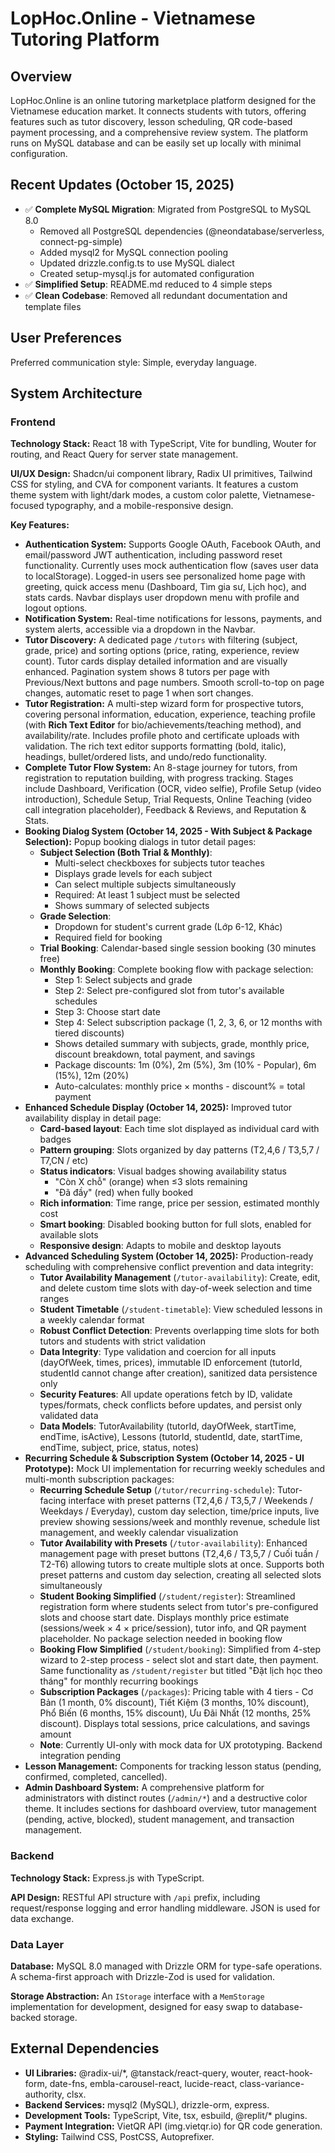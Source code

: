# LopHoc.Online - Vietnamese Tutoring Platform

## Overview

LopHoc.Online is an online tutoring marketplace platform designed for the Vietnamese education market. It connects students with tutors, offering features such as tutor discovery, lesson scheduling, QR code-based payment processing, and a comprehensive review system. The platform runs on MySQL database and can be easily set up locally with minimal configuration.

## Recent Updates (October 15, 2025)

- ✅ **Complete MySQL Migration**: Migrated from PostgreSQL to MySQL 8.0
  - Removed all PostgreSQL dependencies (@neondatabase/serverless, connect-pg-simple)
  - Added mysql2 for MySQL connection pooling
  - Updated drizzle.config.ts to use MySQL dialect
  - Created setup-mysql.js for automated configuration
- ✅ **Simplified Setup**: README.md reduced to 4 simple steps
- ✅ **Clean Codebase**: Removed all redundant documentation and template files

## User Preferences

Preferred communication style: Simple, everyday language.

## System Architecture

### Frontend

**Technology Stack:** React 18 with TypeScript, Vite for bundling, Wouter for routing, and React Query for server state management.

**UI/UX Design:** Shadcn/ui component library, Radix UI primitives, Tailwind CSS for styling, and CVA for component variants. It features a custom theme system with light/dark modes, a custom color palette, Vietnamese-focused typography, and a mobile-responsive design.

**Key Features:**

*   **Authentication System:** Supports Google OAuth, Facebook OAuth, and email/password JWT authentication, including password reset functionality. Currently uses mock authentication flow (saves user data to localStorage). Logged-in users see personalized home page with greeting, quick access menu (Dashboard, Tìm gia sư, Lịch học), and stats cards. Navbar displays user dropdown menu with profile and logout options.
*   **Notification System:** Real-time notifications for lessons, payments, and system alerts, accessible via a dropdown in the Navbar.
*   **Tutor Discovery:** A dedicated page `/tutors` with filtering (subject, grade, price) and sorting options (price, rating, experience, review count). Tutor cards display detailed information and are visually enhanced. Pagination system shows 8 tutors per page with Previous/Next buttons and page numbers. Smooth scroll-to-top on page changes, automatic reset to page 1 when sort changes.
*   **Tutor Registration:** A multi-step wizard form for prospective tutors, covering personal information, education, experience, teaching profile (with **Rich Text Editor** for bio/achievements/teaching method), and availability/rate. Includes profile photo and certificate uploads with validation. The rich text editor supports formatting (bold, italic), headings, bullet/ordered lists, and undo/redo functionality.
*   **Complete Tutor Flow System:** An 8-stage journey for tutors, from registration to reputation building, with progress tracking. Stages include Dashboard, Verification (OCR, video selfie), Profile Setup (video introduction), Schedule Setup, Trial Requests, Online Teaching (video call integration placeholder), Feedback & Reviews, and Reputation & Stats.
*   **Booking Dialog System (October 14, 2025 - With Subject & Package Selection):** Popup booking dialogs in tutor detail pages:
    - **Subject Selection (Both Trial & Monthly)**: 
      - Multi-select checkboxes for subjects tutor teaches
      - Displays grade levels for each subject
      - Can select multiple subjects simultaneously
      - Required: At least 1 subject must be selected
      - Shows summary of selected subjects
    - **Grade Selection**: 
      - Dropdown for student's current grade (Lớp 6-12, Khác)
      - Required field for booking
    - **Trial Booking**: Calendar-based single session booking (30 minutes free)
    - **Monthly Booking**: Complete booking flow with package selection:
      - Step 1: Select subjects and grade
      - Step 2: Select pre-configured slot from tutor's available schedules
      - Step 3: Choose start date
      - Step 4: Select subscription package (1, 2, 3, 6, or 12 months with tiered discounts)
      - Shows detailed summary with subjects, grade, monthly price, discount breakdown, total payment, and savings
      - Package discounts: 1m (0%), 2m (5%), 3m (10% - Popular), 6m (15%), 12m (20%)
      - Auto-calculates: monthly price × months - discount% = total payment
*   **Enhanced Schedule Display (October 14, 2025):** Improved tutor availability display in detail page:
    - **Card-based layout**: Each time slot displayed as individual card with badges
    - **Pattern grouping**: Slots organized by day patterns (T2,4,6 / T3,5,7 / T7,CN / etc)
    - **Status indicators**: Visual badges showing availability status
      - "Còn X chỗ" (orange) when ≤3 slots remaining
      - "Đã đầy" (red) when fully booked
    - **Rich information**: Time range, price per session, estimated monthly cost
    - **Smart booking**: Disabled booking button for full slots, enabled for available slots
    - **Responsive design**: Adapts to mobile and desktop layouts
*   **Advanced Scheduling System (October 14, 2025):** Production-ready scheduling with comprehensive conflict prevention and data integrity:
    - **Tutor Availability Management** (`/tutor-availability`): Create, edit, and delete custom time slots with day-of-week selection and time ranges
    - **Student Timetable** (`/student-timetable`): View scheduled lessons in a weekly calendar format
    - **Robust Conflict Detection**: Prevents overlapping time slots for both tutors and students with strict validation
    - **Data Integrity**: Type validation and coercion for all inputs (dayOfWeek, times, prices), immutable ID enforcement (tutorId, studentId cannot change after creation), sanitized data persistence only
    - **Security Features**: All update operations fetch by ID, validate types/formats, check conflicts before updates, and persist only validated data
    - **Data Models**: TutorAvailability (tutorId, dayOfWeek, startTime, endTime, isActive), Lessons (tutorId, studentId, date, startTime, endTime, subject, price, status, notes)
*   **Recurring Schedule & Subscription System (October 14, 2025 - UI Prototype):** Mock UI implementation for recurring weekly schedules and multi-month subscription packages:
    - **Recurring Schedule Setup** (`/tutor/recurring-schedule`): Tutor-facing interface with preset patterns (T2,4,6 / T3,5,7 / Weekends / Weekdays / Everyday), custom day selection, time/price inputs, live preview showing sessions/week and monthly revenue, schedule list management, and weekly calendar visualization
    - **Tutor Availability with Presets** (`/tutor-availability`): Enhanced management page with preset buttons (T2,4,6 / T3,5,7 / Cuối tuần / T2-T6) allowing tutors to create multiple slots at once. Supports both preset patterns and custom day selection, creating all selected slots simultaneously
    - **Student Booking Simplified** (`/student/register`): Streamlined registration form where students select from tutor's pre-configured slots and choose start date. Displays monthly price estimate (sessions/week × 4 × price/session), tutor info, and QR payment placeholder. No package selection needed in booking flow
    - **Booking Flow Simplified** (`/student/booking`): Simplified from 4-step wizard to 2-step process - select slot and start date, then payment. Same functionality as `/student/register` but titled "Đặt lịch học theo tháng" for monthly recurring bookings
    - **Subscription Packages** (`/packages`): Pricing table with 4 tiers - Cơ Bản (1 month, 0% discount), Tiết Kiệm (3 months, 10% discount), Phổ Biến (6 months, 15% discount), Ưu Đãi Nhất (12 months, 25% discount). Displays total sessions, price calculations, and savings amount
    - **Note**: Currently UI-only with mock data for UX prototyping. Backend integration pending
*   **Lesson Management:** Components for tracking lesson status (pending, confirmed, completed, cancelled).
*   **Admin Dashboard System:** A comprehensive platform for administrators with distinct routes (`/admin/*`) and a destructive color theme. It includes sections for dashboard overview, tutor management (pending, active, blocked), student management, and transaction management.

### Backend

**Technology Stack:** Express.js with TypeScript.

**API Design:** RESTful API structure with `/api` prefix, including request/response logging and error handling middleware. JSON is used for data exchange.

### Data Layer

**Database:** MySQL 8.0 managed with Drizzle ORM for type-safe operations. A schema-first approach with Drizzle-Zod is used for validation.

**Storage Abstraction:** An `IStorage` interface with a `MemStorage` implementation for development, designed for easy swap to database-backed storage.

## External Dependencies

*   **UI Libraries:** @radix-ui/*, @tanstack/react-query, wouter, react-hook-form, date-fns, embla-carousel-react, lucide-react, class-variance-authority, clsx.
*   **Backend Services:** mysql2 (MySQL), drizzle-orm, express.
*   **Development Tools:** TypeScript, Vite, tsx, esbuild, @replit/* plugins.
*   **Payment Integration:** VietQR API (img.vietqr.io) for QR code generation.
*   **Styling:** Tailwind CSS, PostCSS, Autoprefixer.